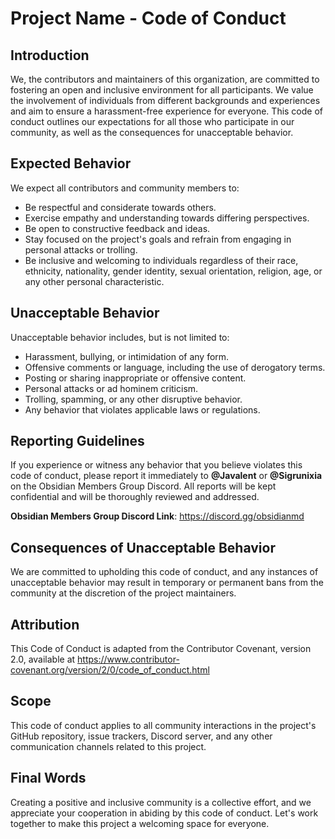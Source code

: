 # Project Name - Code of Conduct

## Introduction

We, the contributors and maintainers of this organization, are committed to fostering an open and inclusive environment for all participants. We value the involvement of individuals from different backgrounds and experiences and aim to ensure a harassment-free experience for everyone. This code of conduct outlines our expectations for all those who participate in our community, as well as the consequences for unacceptable behavior.

## Expected Behavior

We expect all contributors and community members to:

- Be respectful and considerate towards others.
- Exercise empathy and understanding towards differing perspectives.
- Be open to constructive feedback and ideas.
- Stay focused on the project's goals and refrain from engaging in personal attacks or trolling.
- Be inclusive and welcoming to individuals regardless of their race, ethnicity, nationality, gender identity, sexual orientation, religion, age, or any other personal characteristic.

## Unacceptable Behavior

Unacceptable behavior includes, but is not limited to:

- Harassment, bullying, or intimidation of any form.
- Offensive comments or language, including the use of derogatory terms.
- Posting or sharing inappropriate or offensive content.
- Personal attacks or ad hominem criticism.
- Trolling, spamming, or any other disruptive behavior.
- Any behavior that violates applicable laws or regulations.

## Reporting Guidelines

If you experience or witness any behavior that you believe violates this code of conduct, please report it immediately to **@Javalent** or **@Sigrunixia** on the Obsidian Members Group Discord. All reports will be kept confidential and will be thoroughly reviewed and addressed.

**Obsidian Members Group Discord Link**: https://discord.gg/obsidianmd

## Consequences of Unacceptable Behavior

We are committed to upholding this code of conduct, and any instances of unacceptable behavior may result in temporary or permanent bans from the community at the discretion of the project maintainers. 

## Attribution

This Code of Conduct is adapted from the Contributor Covenant, version 2.0, available at https://www.contributor-covenant.org/version/2/0/code_of_conduct.html

## Scope

This code of conduct applies to all community interactions in the project's GitHub repository, issue trackers, Discord server, and any other communication channels related to this project.

## Final Words

Creating a positive and inclusive community is a collective effort, and we appreciate your cooperation in abiding by this code of conduct. Let's work together to make this project a welcoming space for everyone.

